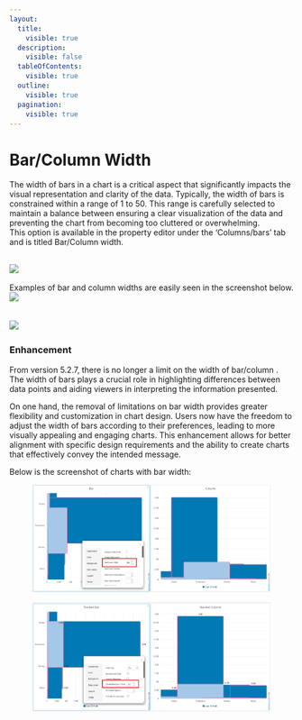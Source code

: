 ```yaml
---
layout:
  title:
    visible: true
  description:
    visible: false
  tableOfContents:
    visible: true
  outline:
    visible: true
  pagination:
    visible: true
---
```


# Bar/Column Width

The width of bars in a chart is a critical aspect that significantly impacts the visual representation and clarity of the data. Typically, the width of bars is constrained within a range of 1 to 50. This range is carefully selected to maintain a balance between ensuring a clear visualization of the data and preventing the chart from becoming too cluttered or overwhelming.\
This option is available in the property editor under the ‘Columns/bars’ tab and is titled Bar/Column width.

\
![](https://lh7-rt.googleusercontent.com/docsz/AD_4nXfMf1dTaKw_4MIQmkOnxXBRqFT9RZPEz1I2mZypUb6KrAFpw0h5edniEPO46hAofmy1sFUBcp4BTsZ63aClEYazKzvtz2k8WbXvAkQNi8tVppS5Phw1YmijQZf1OTfDC8zxj5OSa9AEuPtIu-5VMXBnBO0?key=HG8zy91NAlh2msPjWJsC0g)

Examples of bar and column widths are easily seen in the screenshot below. ![](https://lh7-rt.googleusercontent.com/docsz/AD_4nXeOkijRLN18Zrx34AEFFC3ssr_9pL2gXco1GupR8K96Et5XP6JNTiTTPwp55W8sXddw0Iya__NyDDDPpLKKNdDokS06YYfJJ8IJRgvi4KrZI8TBEjRozhjwrNYxwoDfqZVQF_SVmHS_g_AfjLoQdI_25vZB?key=HG8zy91NAlh2msPjWJsC0g)

\
![](https://lh7-rt.googleusercontent.com/docsz/AD_4nXdCq-63ITFl432i4pcRznCtgKElGMiheNF4N0WCa5mQMmteNlt4yw4wUushJIvZHAR4Vm2kcZTlv9jlGv5hG1hcAG9EbUe9RC0sGpHNRdxkK6HluvFCjHRQwC7FGohVBp_JZula9EME2ZMMyCNurIKNh1b6?key=HG8zy91NAlh2msPjWJsC0g)

### Enhancement

From version 5.2.7, there is no longer a limit on the width of bar/column . The width of bars plays a crucial role in highlighting differences between data points and aiding viewers in interpreting the information presented.

&#x20;On one hand, the removal of limitations on bar width provides greater flexibility and customization in chart design. Users now have the freedom to adjust the width of bars according to their preferences, leading to more visually appealing and engaging charts. This enhancement allows for better alignment with specific design requirements and the ability to create charts that effectively convey the intended message.

Below is the screenshot of charts with bar width:

<figure><img src="../.gitbook/assets/barW4.png" alt=""><figcaption></figcaption></figure>

<figure><img src="../.gitbook/assets/barW5 (1).png" alt=""><figcaption></figcaption></figure>
